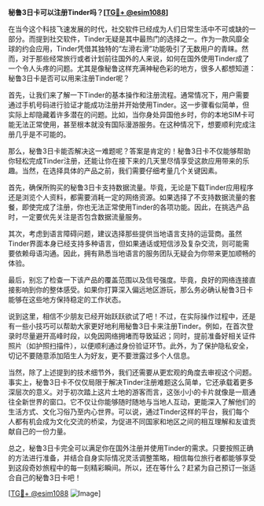 **秘鲁3日卡可以注册Tinder吗？[[TG💪+ @esim1088](https://t.me/s/esim1088)]**

在当今这个科技飞速发展的时代，社交软件已经成为人们日常生活中不可或缺的一部分。而提到社交软件，Tinder无疑是其中最热门的选择之一。作为一款风靡全球的约会应用，Tinder凭借其独特的“左滑右滑”功能吸引了无数用户的青睐。然而，对于那些经常旅行或者计划前往国外的人来说，如何在国外使用Tinder成了一个令人头疼的问题。尤其是像秘鲁这样充满神秘色彩的地方，很多人都想知道：秘鲁3日卡是否可以用来注册Tinder呢？

首先，让我们来了解一下Tinder的基本操作和注册流程。通常情况下，用户需要通过手机号码进行验证才能成功注册并开始使用Tinder。这一步骤看似简单，但实际上却隐藏着许多潜在的问题。比如，当你身处异国他乡时，你的本地SIM卡可能无法正常使用，甚至根本就没有国际漫游服务。在这种情况下，想要顺利完成注册几乎是不可能的。

那么，秘鲁3日卡能否解决这一难题呢？答案是肯定的！秘鲁3日卡不仅能够帮助你轻松完成Tinder注册，还能让你在接下来的几天里尽情享受这款应用带来的乐趣。当然，在选择具体的产品之前，我们需要仔细考量几个关键因素。

首先，确保所购买的秘鲁3日卡支持数据流量。毕竟，无论是下载Tinder应用程序还是浏览个人资料，都需要消耗一定的网络资源。如果选择了不支持数据流量的套餐，即使完成了注册，你也无法正常使用Tinder的各项功能。因此，在挑选产品时，一定要优先关注是否包含数据流量服务。

其次，考虑到语言障碍问题，建议选择那些提供当地语言支持的运营商。虽然Tinder界面本身已经支持多种语言，但如果通话或短信涉及复杂交流，则可能需要依赖母语沟通。因此，拥有熟悉当地语言的服务团队无疑会为你带来更加顺畅的体验。

最后，别忘了检查一下该产品的覆盖范围以及信号强度。毕竟，良好的网络连接直接影响到你的整体感受。如果你打算深入偏远地区游玩，那么务必确认秘鲁3日卡能够在这些地方保持稳定的工作状态。

说到这里，相信不少朋友已经开始跃跃欲试了吧！不过，在实际操作过程中，还是有一些小技巧可以帮助大家更好地利用秘鲁3日卡来注册Tinder。例如，在首次登录时尽量避开高峰时段，以免因网络拥堵而导致延迟；同时，提前准备好相关证件照片（如护照扫描件），以便顺利通过身份验证环节。此外，为了保护隐私安全，切记不要随意添加陌生人为好友，更不要泄露过多个人信息。

当然，除了上述提到的技术细节外，我们还需要从更宏观的角度去审视这个问题。事实上，秘鲁3日卡不仅仅局限于解决Tinder注册难题这么简单，它还承载着更多深层次的意义。对于初次踏上这片土地的游客而言，这张小小的卡片就像是一扇通往全新世界的窗口。它不仅让你能够随时随地与当地人互动，更能深入了解他们的生活方式、文化习俗乃至内心世界。可以说，通过Tinder这样的平台，我们每个人都有机会成为文化交流的桥梁，为促进不同国家和地区之间的相互理解和友谊贡献自己的一份力量。

总之，秘鲁3日卡完全可以满足你在国外注册并使用Tinder的需求。只要按照正确的方法进行准备，并结合自身实际情况灵活调整策略，相信每位旅行者都能够享受到这段奇妙旅程中的每一刻精彩瞬间。所以，还在等什么？赶紧为自己预订一张适合自己的秘鲁3日卡吧！

[[TG💪+ @esim1088](https://t.me/s/esim1088) ![Image](https://i.postimg.cc/4NQfJmqS/Snipaste-2025-05-13-00-14-12.png)]